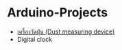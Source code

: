 # Arduino-Projects

- [เครื่องวัดฝุ่น (Dust measuring device)](https://github.com/nutchanokp/arduino-project-dust-measuring.git)
- Digital clock

